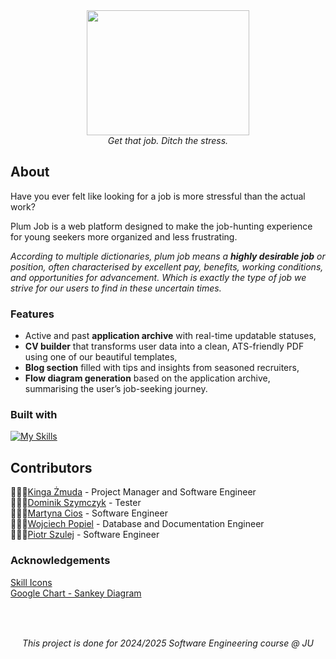 <div align="center">
  <img src="https://github.com/user-attachments/assets/4adc9313-c87a-43c6-b590-8c3c67d20934" width="260" height="200" ><br>
  <i>Get that job. Ditch the stress.</i>
</div>

<!-- ### Table of contents -->

## About
Have you ever felt like looking for a job is more stressful than the actual work?

Plum Job is a web platform designed to make the job-hunting experience for young seekers more organized and less frustrating. 

_According to multiple dictionaries, plum job means a __highly desirable job__ or position, often characterised by excellent pay, benefits, working conditions, and opportunities for advancement. Which is exactly the type of job we strive for our users to find in these uncertain times._

### Features 
+ Active and past __application archive__ with real-time updatable statuses, 
+ __CV builder__ that transforms user data into a clean, ATS-friendly PDF using one of our beautiful templates,
+ __Blog section__ filled with tips and insights from seasoned recruiters,
+ __Flow diagram generation__ based on the application archive, summarising the user’s job-seeking journey.

### Built with
[![My Skills](https://skillicons.dev/icons?i=java,spring,mysql,idea,figma,aws&theme=light)](https://skillicons.dev)

<!-- TODO:
## Demo
<Here there will be a link to a deployed demo of our platform>

## Getting started
<Here there will be instructions on installing and running our project locally, via clonning from repo>
### Prerequisites (mysql, java, maven, etc.)
### Instalation (cloning project, setting up database using our script, addind .env, etc)
``` git clone https://github.com/PlumDevs/PlumJob.git ```
-->

## Contributors
👩🏻‍💻[Kinga Żmuda](https://github.com/kingazm) - Project Manager and Software Engineer <br>
👨🏼‍💻[Dominik Szymczyk](https://github.com/tytusszymczyk) - Tester <br>
👩🏼‍💻[Martyna Cios](https://github.com/cssma) - Software Engineer <br>
👨🏻‍💻[Wojciech Popiel](https://github.com/PopielWojciech) - Database and Documentation Engineer <br>
👨🏻‍💻[Piotr Szulej](https://github.com/PiterParker32) - Software Engineer

<!-- ## Contact -->

### Acknowledgements
[Skill Icons](https://github.com/tandpfun/skill-icons) <br>
[Google Chart - Sankey Diagram](https://developers.google.com/chart/interactive/docs/gallery/sankey?hl=pl)

<div align="center">
  <br>
  <img src="https://github.com/user-attachments/assets/1d1d6996-92f8-4662-bf9c-a4ab75241286" width="15" height="15"><br>
  <br>
  <i>This project is done for 2024/2025 Software Engineering course @ JU </i>
</div>

